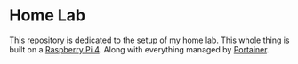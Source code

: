 # Home Lab
This repository is dedicated to the setup of my home lab. This whole thing is built on a [Raspberry Pi 4](https://www.raspberrypi.com/products/raspberry-pi-4-model-b/). Along with everything managed by [Portainer](https://www.portainer.io/).
